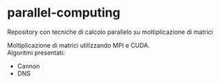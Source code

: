 # parallel-computing
Repository con tecniche di calcolo parallelo su moltiplicazione di matrici

Moltiplicazione di matrici utilizzando MPI e CUDA.<br />
Algoritmi presentati:
- Cannon
- DNS
